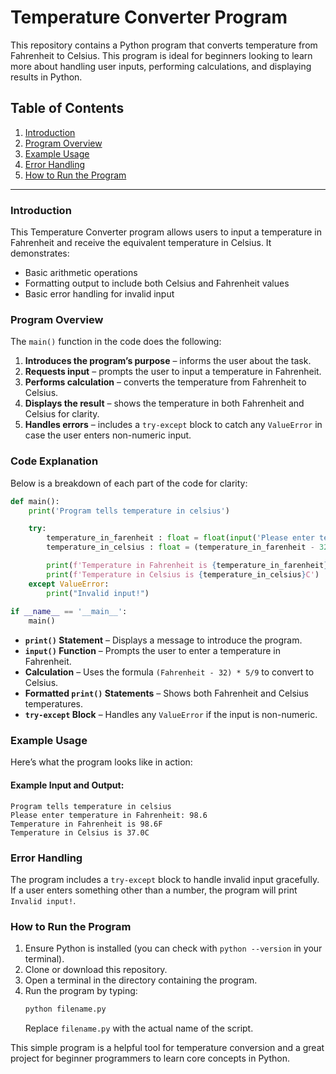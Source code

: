 
# Temperature Converter Program

This repository contains a Python program that converts temperature from Fahrenheit to Celsius. This program is ideal for beginners looking to learn more about handling user inputs, performing calculations, and displaying results in Python.

## Table of Contents
1. [Introduction](#introduction)
2. [Program Overview](#program-overview)
3. [Example Usage](#example-usage)
4. [Error Handling](#error-handling)
5. [How to Run the Program](#how-to-run-the-program)

---

### Introduction

This Temperature Converter program allows users to input a temperature in Fahrenheit and receive the equivalent temperature in Celsius. It demonstrates:
- Basic arithmetic operations
- Formatting output to include both Celsius and Fahrenheit values
- Basic error handling for invalid input

### Program Overview

The `main()` function in the code does the following:
1. **Introduces the program’s purpose** – informs the user about the task.
2. **Requests input** – prompts the user to input a temperature in Fahrenheit.
3. **Performs calculation** – converts the temperature from Fahrenheit to Celsius.
4. **Displays the result** – shows the temperature in both Fahrenheit and Celsius for clarity.
5. **Handles errors** – includes a `try-except` block to catch any `ValueError` in case the user enters non-numeric input.

### Code Explanation

Below is a breakdown of each part of the code for clarity:

```python
def main():
    print('Program tells temperature in celsius')

    try:
        temperature_in_farenheit : float = float(input('Please enter temperature in Fahrenheit: '))
        temperature_in_celsius : float = (temperature_in_farenheit - 32) * 5/9

        print(f'Temperature in Fahrenheit is {temperature_in_farenheit}F')
        print(f'Temperature in Celsius is {temperature_in_celsius}C')
    except ValueError:
        print("Invalid input!")
        
if __name__ == '__main__':
    main()
```

- **`print()` Statement** – Displays a message to introduce the program.
- **`input()` Function** – Prompts the user to enter a temperature in Fahrenheit.
- **Calculation** – Uses the formula `(Fahrenheit - 32) * 5/9` to convert to Celsius.
- **Formatted `print()` Statements** – Shows both Fahrenheit and Celsius temperatures.
- **`try-except` Block** – Handles any `ValueError` if the input is non-numeric.

### Example Usage

Here’s what the program looks like in action:

#### Example Input and Output:
```
Program tells temperature in celsius
Please enter temperature in Fahrenheit: 98.6
Temperature in Fahrenheit is 98.6F
Temperature in Celsius is 37.0C
```

### Error Handling

The program includes a `try-except` block to handle invalid input gracefully. If a user enters something other than a number, the program will print `Invalid input!`.

### How to Run the Program

1. Ensure Python is installed (you can check with `python --version` in your terminal).
2. Clone or download this repository.
3. Open a terminal in the directory containing the program.
4. Run the program by typing:
   ```bash
   python filename.py
   ```
   Replace `filename.py` with the actual name of the script.

This simple program is a helpful tool for temperature conversion and a great project for beginner programmers to learn core concepts in Python.
